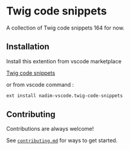 # Twig code snippets

A collection of Twig code snippets 164 for now.

## Installation

Install this extention from vscode marketplace

[Twig code snippets](https://marketplace.visualstudio.com/items?itemName=nadim-vscode.twig-code-snippets)

or from vscode command : 
```bash 
ext install nadim-vscode.twig-code-snippets
```
    
## Contributing

Contributions are always welcome!

See [`contributing.md`](https://github.com/nalabdou/twig-code-snippets/blob/main/contributing.md) for ways to get started.